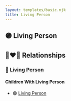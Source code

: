 ```yaml
---
layout: templates/basic.njk
title: Living Person
---
```

## 🟣 Living Person


## 👩‍❤️‍👨 Relationships

### 🔵 [Living Person](/people/4/41755336)

#### Children With Living Person
* 🟣 [Living Person](/people/3/33832688)
